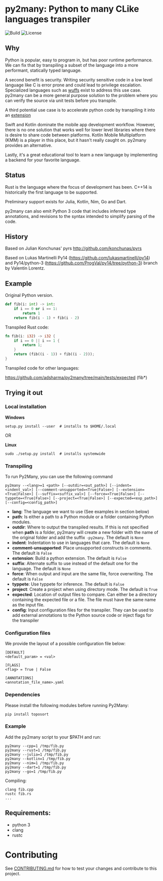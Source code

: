 # py2many: Python to many CLike languages transpiler

![Build](https://github.com/adsharma/py2many/actions/workflows/main.yml/badge.svg)
![License](https://img.shields.io/github/license/adsharma/py2many?color=brightgreen)

## Why

Python is popular, easy to program in, but has poor runtime
performance. We can fix that by transpiling a subset of the language
into a more performant, statically typed language.

A second benefit is security. Writing security sensitive
code in a low level language like C is error prone and could
lead to privilege escalation. Specialized languages such as
[wuffs](https://github.com/google/wuffs) exist to address this use
case. py2many can be a more general purpose solution to the problem
where you can verify the source via unit tests before you transpile.

A third potential use case is to accelerate python code by transpiling
it into an [extension](https://github.com/adsharma/py2many/issues/62)

Swift and Kotlin dominate the mobile app development workflow. However, there is
no one solution that works well for lower level libraries where there is desire
to share code between platforms. Kotlin Mobile Multiplatform (KMM) is a player
in this place, but it hasn't really caught on. py2many provides an alternative.

Lastly, it's a great educational tool to learn a new language by implementing
a backend for your favorite language.

## Status

Rust is the language where the focus of development has been. C++14 is historically
the first language to be supported.

Preliminary support exists for Julia, Kotlin, Nim, Go and Dart.

py2many can also emit Python 3 code that includes inferred type annotations,
and revisions to the syntax intended to simplify parsing of the code.

## History

Based on Julian Konchunas' pyrs
http://github.com/konchunas/pyrs

Based on Lukas Martinelli Py14
(https://github.com/lukasmartinelli/py14) and Py14/python-3
(https://github.com/ProgVal/py14/tree/python-3) branch by Valentin
Lorentz.

## Example

Original Python version.

```python
def fib(i: int) -> int:
    if i == 0 or i == 1:
        return 1
    return fib(i - 1) + fib(i - 2)
```

Transpiled Rust code:

```rust
fn fib(i: i32) -> i32 {
    if i == 0 || i == 1 {
        return 1;
    }
    return (fib((i - 1)) + fib((i - 2)));
}
```

Transpiled code for other languages:

https://github.com/adsharma/py2many/tree/main/tests/expected (fib*)


## Trying it out
### Local installation

**Windows**
```
setup.py install --user  # installs to $HOME/.local
```

OR

**Linux**
```
sudo ./setup.py install  # installs systemwide
```

### Transpiling
To run Py2Many, you can use the following command
```
py2many --<lang>=1 <path> [--outdir=<out_path>] [--indent=<indent_val>] [--comment-unsupported=<True|False>] [--extension=<True|False>] [--suffix=<suffix_val>] [--force=<True|False>] [--typpete=<True|False>] [--project=<True|False>] [--expected=<exp_path>] [--config=<config_path>]
```
- __lang__: The language we want to use (See examples in section below)
- __path__: Is either a path to a Python module or a folder containing Python modules.
- __outdir__: Where to output the transpiled results. If this is not specified when __path__ is a folder, py2many will create a new folder with the name of the original folder and add the suffix `-py2many`. The default is `None`
- __indent__: Indentation to use in languages that care. The default is `None`
- __comment-unsupported__: Place unsupported constructs in comments. The default is `False`
- __extension__: Build a python extension. The default is `False`
- __suffix__: Alternate suffix to use instead of the default one for the language. The default is `None`
- __force__: When output and input are the same file, force overwriting. The default is `False`
- __typpete__: Use typpete for inference. The default is `False`
- __project__: Create a project when using directory mode. The default is `True`
- __expected__: Location of output files to compare. Can either be a directory containing the expected file or a file. The file must have the same name as the input file.
- __config__: Input configuration files for the transpiler. They can be used to add external annotations to the Python source code or inject flags for the transpiler

### Configuration files
We provide the layout of a possible configuration file below:
```
[DEFAULT]
<default_param> = <val>

[FLAGS]
<flag> = True | False

[ANNOTATIONS]
<annotation_file_name>.yaml
```

### Dependencies
Please install the following modules before running Py2Many:
```
pip install toposort
```

### Example
Add the py2many script to your $PATH and run:

```
py2many --cpp=1 /tmp/fib.py
py2many --rust=1 /tmp/fib.py
py2many --julia=1 /tmp/fib.py
py2many --kotlin=1 /tmp/fib.py
py2many --nim=1 /tmp/fib.py
py2many --dart=1 /tmp/fib.py
py2many --go=1 /tmp/fib.py
```

Compiling:

```
clang fib.cpp
rustc fib.rs
...
```

## Requirements:
- python 3
- clang
- rustc



# Contributing

See [CONTRIBUTING.md](https://github.com/adsharma/py2many/blob/main/CONTRIBUTING.md)
for how to test your changes and contribute to this project.
